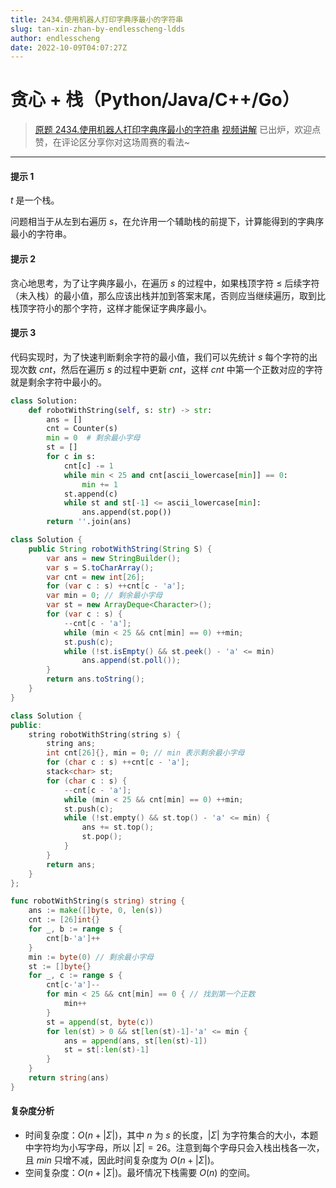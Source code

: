 ```yaml
---
title: 2434.使用机器人打印字典序最小的字符串
slug: tan-xin-zhan-by-endlesscheng-ldds
author: endlesscheng
date: 2022-10-09T04:07:27Z
---
```

# 贪心 + 栈（Python/Java/C++/Go）
 
> [原题 2434.使用机器人打印字典序最小的字符串](https://leetcode.cn/problems/using-a-robot-to-print-the-lexicographically-smallest-string)
[视频讲解](https://www.bilibili.com/video/BV11d4y1i7Gs) 已出炉，欢迎点赞，在评论区分享你对这场周赛的看法~

---

#### 提示 1

$t$ 是一个栈。

问题相当于从左到右遍历 $s$，在允许用一个辅助栈的前提下，计算能得到的字典序最小的字符串。

#### 提示 2

贪心地思考，为了让字典序最小，在遍历 $s$ 的过程中，如果栈顶字符 $\le$ 后续字符（未入栈）的最小值，那么应该出栈并加到答案末尾，否则应当继续遍历，取到比栈顶字符小的那个字符，这样才能保证字典序最小。

#### 提示 3

代码实现时，为了快速判断剩余字符的最小值，我们可以先统计 $s$ 每个字符的出现次数 $\textit{cnt}$，然后在遍历 $s$ 的过程中更新 $\textit{cnt}$，这样 $\textit{cnt}$ 中第一个正数对应的字符就是剩余字符中最小的。

```py [sol1-Python3]
class Solution:
    def robotWithString(self, s: str) -> str:
        ans = []
        cnt = Counter(s)
        min = 0  # 剩余最小字母
        st = []
        for c in s:
            cnt[c] -= 1
            while min < 25 and cnt[ascii_lowercase[min]] == 0:
                min += 1
            st.append(c)
            while st and st[-1] <= ascii_lowercase[min]:
                ans.append(st.pop())
        return ''.join(ans)
```

```java [sol1-Java]
class Solution {
    public String robotWithString(String S) {
        var ans = new StringBuilder();
        var s = S.toCharArray();
        var cnt = new int[26];
        for (var c : s) ++cnt[c - 'a'];
        var min = 0; // 剩余最小字母
        var st = new ArrayDeque<Character>();
        for (var c : s) {
            --cnt[c - 'a'];
            while (min < 25 && cnt[min] == 0) ++min;
            st.push(c);
            while (!st.isEmpty() && st.peek() - 'a' <= min)
                ans.append(st.poll());
        }
        return ans.toString();
    }
}
```

```cpp [sol1-C++]
class Solution {
public:
    string robotWithString(string s) {
        string ans;
        int cnt[26]{}, min = 0; // min 表示剩余最小字母
        for (char c : s) ++cnt[c - 'a'];
        stack<char> st;
        for (char c : s) {
            --cnt[c - 'a'];
            while (min < 25 && cnt[min] == 0) ++min;
            st.push(c);
            while (!st.empty() && st.top() - 'a' <= min) {
                ans += st.top();
                st.pop();
            }
        }
        return ans;
    }
};
```

```go [sol1-Go]
func robotWithString(s string) string {
	ans := make([]byte, 0, len(s))
	cnt := [26]int{}
	for _, b := range s {
		cnt[b-'a']++
	}
	min := byte(0) // 剩余最小字母
	st := []byte{}
	for _, c := range s {
		cnt[c-'a']--
		for min < 25 && cnt[min] == 0 { // 找到第一个正数
			min++
		}
		st = append(st, byte(c))
		for len(st) > 0 && st[len(st)-1]-'a' <= min {
			ans = append(ans, st[len(st)-1])
			st = st[:len(st)-1]
		}
	}
	return string(ans)
}
```

#### 复杂度分析

- 时间复杂度：$O(n+|\Sigma|)$，其中 $n$ 为 $s$ 的长度，$|\Sigma|$ 为字符集合的大小，本题中字符均为小写字母，所以 $|\Sigma|=26$。注意到每个字母只会入栈出栈各一次，且 $\textit{min}$ 只增不减，因此时间复杂度为 $O(n+|\Sigma|)$。
- 空间复杂度：$O(n+|\Sigma|)$。最坏情况下栈需要 $O(n)$ 的空间。

